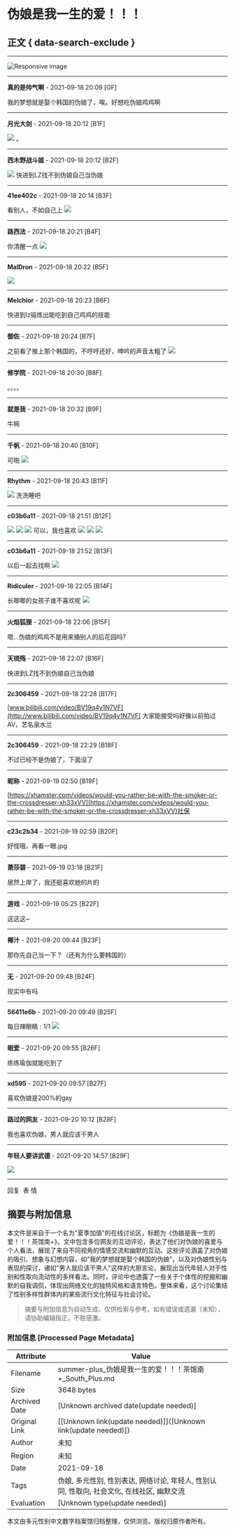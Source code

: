 # 伪娘是我一生的爱！！！

## 正文 { data-search-exclude }


---

![Responsive image](/images/mobileads021.jpg)

---

**真的是帅气啊** - 2021-09-18 20:09 \[GF\]

我的梦想就是娶个韩国的伪娘了，唉。好想吃伪娘鸡鸡啊

---

**月光大剑** - 2021-09-18 20:12 \[B1F\]

![](images/post/smile/smallface/face040.jpg) 。

---

**西木野战斗姬** - 2021-09-18 20:12 \[B2F\]

![](images/post/smile/smallface/face101.jpg) 快进到LZ找不到伪娘自己当伪娘

---

**41ee402c** - 2021-09-18 20:14 \[B3F\]

看别人，不如自己上 ![](images/post/smile/smallface/face111.jpg)

---

**路西法** - 2021-09-18 20:21 \[B4F\]

你清醒一点 ![](images/post/smile/smallface/face040.jpg)

---

**MalDron** - 2021-09-18 20:22 \[B5F\]

![](images/post/smile/smallface/face040.jpg)

---

**Melchior** - 2021-09-18 20:23 \[B6F\]

快进到lz锻炼出能吃到自己鸡鸡的技能

---

**御佐** - 2021-09-18 20:24 \[B7F\]

之前看了推上那个韩国的，不哼哼还好，呻吟的声音太粗了 ![](images/post/smile/smallface/face040.jpg)

---

**修学院** - 2021-09-18 20:30 \[B8F\]

。。。。

---

**就是我** - 2021-09-18 20:32 \[B9F\]

牛啊

---

**千帆** - 2021-09-18 20:40 \[B10F\]

可啪 ![](images/post/smile/smallface/face040.jpg)

---

**Rhythm** - 2021-09-18 20:43 \[B11F\]

![](images/post/smile/smallface/face108.jpg) 洗洗睡吧

---

**c03b6a11** - 2021-09-18 21:51 \[B12F\]

![](images/post/smile/smallface/face040.jpg) ![](images/post/smile/smallface/face040.jpg) ![](images/post/smile/smallface/face040.jpg) 可以，我也喜欢 ![](images/post/smile/smallface/face076.jpg) ![](images/post/smile/smallface/face076.jpg) ![](images/post/smile/smallface/face076.jpg)

---

**c03b6a11** - 2021-09-18 21:52 \[B13F\]

以后一起去找啊 ![](images/post/smile/smallface/face027.jpg)

---

**Ridiculer** - 2021-09-18 22:05 \[B14F\]

长唧唧的女孩子谁不喜欢呢 ![](images/post/smile/smallface/face113.jpg)

---

**火焰狐狸** - 2021-09-18 22:06 \[B15F\]

嗯...伪娘的鸡鸡不是用来捅别人的后花园吗?

---

**天琉殇** - 2021-09-18 22:07 \[B16F\]

快进到LZ找不到伪娘自己当伪娘

---

**2c306459** - 2021-09-18 22:28 \[B17F\]

[www.bilibili.com/video/BV19q4y1N7VF](http://www.bilibili.com/video/BV19q4y1N7VF) 大家能接受吗好像以前拍过AV，艺名泉水兰

---

**2c306459** - 2021-09-18 22:29 \[B18F\]

不过已经不是伪娘了，下面没了

---

**昵称** - 2021-09-19 02:50 \[B19F\]

[https://xhamster.com/videos/would-you-rather-be-with-the-smoker-or-the-crossdresser-xh33xVV](https://xhamster.com/videos/would-you-rather-be-with-the-smoker-or-the-crossdresser-xh33xVV)社保

---

**c23c2b34** - 2021-09-19 02:59 \[B20F\]

好怪哦，再看一眼.jpg

---

**萧莎碧** - 2021-09-19 03:18 \[B21F\]

居然上岸了，我还挺喜欢她的片的

---

**游戏** - 2021-09-19 05:25 \[B22F\]

这这这~

---

**椰汁** - 2021-09-20 09:44 \[B23F\]

那你先自己当一下？（还有为什么要韩国的）

---

**无** - 2021-09-20 09:48 \[B24F\]

现实中有吗

---

**56411e6b** - 2021-09-20 09:49 \[B25F\]

每日辣眼睛 : 1/1 ![](images/post/smile/smallface/face040.jpg)

---

**眠爱** - 2021-09-20 09:55 \[B26F\]

练练瑜伽就能吃到了

---

**xd595** - 2021-09-20 09:57 \[B27F\]

喜欢伪娘是200%的gay

---

**路过的网友** - 2021-09-20 10:12 \[B28F\]

我也喜欢伪娘，男人就应该干男人

---

**年轻人要讲武德** - 2021-09-20 14:57 \[B29F\]

![](images/post/smile/smallface/face040.jpg)

---

回复  表 情 
<!-- tcd_original_link https://summer-plus.net/simple/index.php?t1266075.html -->


## 摘要与附加信息

<!-- tcd_abstract -->
本文件是来自于一个名为"夏季加值"的在线讨论区，标题为《伪娘是我一生的爱！！！茶馆南+》。文中包含多位网友的互动评论，表达了他们对伪娘的喜爱与个人看法，展现了来自不同视角的情感交流和幽默的互动。这些评论涵盖了对伪娘的吸引、想象与幻想内容，如"我的梦想就是娶个韩国的伪娘"，以及对伪娘性别与表现的探讨，诸如"男人就应该干男人"这样的大胆言论，展现出当代年轻人对于性别和性取向流动性的多样看法。同时，评论中也透露了一些关于个体性的挖掘和幽默的自我调侃，体现出网络文化的独特风格和语言特色。整体来看，这个讨论集结了性别多样性群体内的某些流行文化特征与社会讨论。
<!-- tcd_abstract_end -->

> 摘要与附加信息为自动生成，仅供检索与参考。如有错误或遗漏（未知），请协助编辑指正，不胜感激。

### 附加信息 [Processed Page Metadata]

| Attribute       | Value                                  |
|-----------------|----------------------------------------|
| Filename        | summer-plus_伪娘是我一生的爱！！！茶馆南+_South_Plus.md                             |
| Size            | 3648 bytes                           |
| Archived Date   | [Unknown archived date(update needed)]                             |
| Original Link   | [[Unknown link(update needed)]]([Unknown link(update needed)])                       |
| Author          | 未知                               |
| Region          | 未知                               |
| Date            | 2021-09-18                                 |
| Tags            | 伪娘, 多元性别, 性别表达, 网络讨论, 年轻人, 性别认同, 性取向, 社会文化, 在线社区, 幽默交流                                 |
| Evaluation            | [Unknown type(update needed)]                                 |
<!-- tcd_table_end -->

本文由多元性别中文数字档案馆归档整理，仅供浏览。版权归原作者所有。
